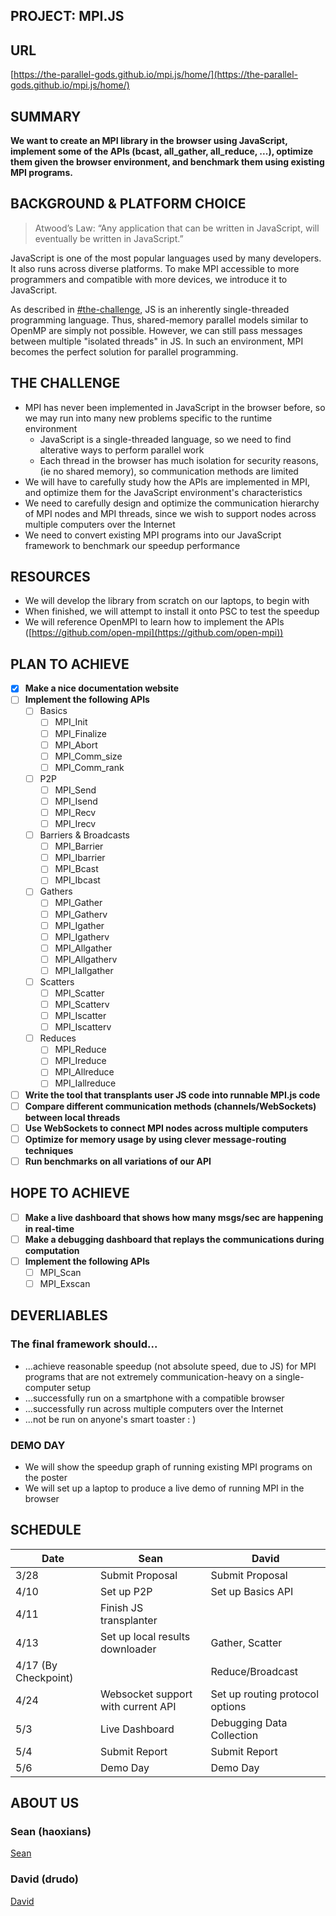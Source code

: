 ## PROJECT: MPI.JS

## **URL**

[https://the-parallel-gods.github.io/mpi.js/home/](https://the-parallel-gods.github.io/mpi.js/home/)

## **SUMMARY**

**We want to create an MPI library in the browser using JavaScript, implement some of the APIs (bcast, all\_gather, all\_reduce, ...), optimize them given the browser environment, and benchmark them using existing MPI programs.**

## BACKGROUND & PLATFORM CHOICE

> Atwood’s Law: “Any application that can be written in JavaScript, will eventually be written in JavaScript.”

JavaScript is one of the most popular languages used by many developers. It also runs across diverse platforms. To make MPI accessible to more programmers and compatible with more devices, we introduce it to JavaScript.

As described in [#the-challenge](proposal.md#the-challenge "mention"), JS is an inherently single-threaded programming language. Thus, shared-memory parallel models similar to OpenMP are simply not possible. However, we can still pass messages between multiple "isolated threads" in JS. In such an environment, MPI becomes the perfect solution for parallel programming.

## THE CHALLENGE

* MPI has never been implemented in JavaScript in the browser before, so we may run into many new problems specific to the runtime environment
  * JavaScript is a single-threaded language, so we need to find alterative ways to perform parallel work
  * Each thread in the browser has much isolation for security reasons, (ie no shared memory), so communication methods are limited
* We will have to carefully study how the APIs are implemented in MPI, and optimize them for the JavaScript environment's characteristics
* We need to carefully design and optimize the communication hierarchy of MPI nodes and MPI threads, since we wish to support nodes across multiple computers over the Internet
* We need to convert existing MPI programs into our JavaScript framework to benchmark our speedup performance

## RESOURCES

* We will develop the library from scratch on our laptops, to begin with
* When finished, we will attempt to install it onto PSC to test the speedup
* We will reference OpenMPI to learn how to implement the APIs ([https://github.com/open-mpi](https://github.com/open-mpi))

## PLAN TO ACHIEVE

* [x] **Make a nice documentation website**
* [ ] **Implement the following APIs**
  * [ ] Basics
    * [ ] MPI\_Init
    * [ ] MPI\_Finalize
    * [ ] MPI\_Abort
    * [ ] MPI\_Comm\_size
    * [ ] MPI\_Comm\_rank
  * [ ] P2P
    * [ ] MPI\_Send
    * [ ] MPI\_Isend
    * [ ] MPI\_Recv
    * [ ] MPI\_Irecv
  * [ ] Barriers & Broadcasts
    * [ ] MPI\_Barrier
    * [ ] MPI\_Ibarrier
    * [ ] MPI\_Bcast
    * [ ] MPI\_Ibcast
  * [ ] Gathers
    * [ ] MPI\_Gather
    * [ ] MPI\_Gatherv
    * [ ] MPI\_Igather
    * [ ] MPI\_Igatherv
    * [ ] MPI\_Allgather
    * [ ] MPI\_Allgatherv
    * [ ] MPI\_Iallgather
  * [ ] Scatters
    * [ ] MPI\_Scatter
    * [ ] MPI\_Scatterv
    * [ ] MPI\_Iscatter
    * [ ] MPI\_Iscatterv
  * [ ] Reduces
    * [ ] MPI\_Reduce
    * [ ] MPI\_Ireduce
    * [ ] MPI\_Allreduce
    * [ ] MPI\_Iallreduce
* [ ] **Write the tool that transplants user JS code into runnable MPI.js code**
* [ ] **Compare different communication methods (channels/WebSockets) between local threads**
* [ ] **Use WebSockets to connect MPI nodes across multiple computers**
* [ ] **Optimize for memory usage by using clever message-routing techniques**
* [ ] **Run benchmarks on all variations of our API**

## HOPE TO ACHIEVE

* [ ] **Make a live dashboard that shows how many msgs/sec are happening in real-time**
* [ ] **Make a debugging dashboard that replays the communications during computation**
* [ ] **Implement the following APIs**
  * [ ] MPI\_Scan
  * [ ] MPI\_Exscan

## DEVERLIABLES

### The final framework should...

* ...achieve reasonable speedup (not absolute speed, due to JS) for MPI programs that are not extremely communication-heavy on a single-computer setup
* ...successfully run on a smartphone with a compatible browser
* ...successfully run across multiple computers over the Internet
* ...not be run on anyone's smart toaster : )

### DEMO DAY

* We will show the speedup graph of running existing MPI programs on the poster
* We will set up a laptop to produce a live demo of running MPI in the browser



## SCHEDULE

| Date                 | Sean                               | David                           |
| -------------------- | ---------------------------------- | ------------------------------- |
| 3/28                 | Submit Proposal                    | Submit Proposal                 |
| 4/10                 | Set up P2P                         | Set up Basics API               |
| 4/11                 | Finish JS transplanter             |                                 |
| 4/13                 | Set up local results downloader    | Gather, Scatter                 |
| 4/17 (By Checkpoint) |                                    | Reduce/Broadcast                |
| 4/24                 | Websocket support with current API | Set up routing protocol options |
| 5/3                  | Live Dashboard                     | Debugging Data Collection       |
| 5/4                  | Submit Report                      | Submit Report                   |
| 5/6                  | Demo Day                           | Demo Day                        |

## ABOUT US

### Sean (haoxians)

[Sean](https://github.com/SeanSun6814)


### David (drudo)

[David](https://github.com/1CoolDavid)
